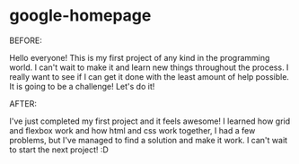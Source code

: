 # google-homepage

BEFORE:

Hello everyone! This is my first project of any kind in the programming world. I can't wait to make it and learn new things throughout the process. I really want to see if I can get it done with the least amount of help possible. It is going to be a challenge! Let's do it!

AFTER:

I've just completed my first project and it feels awesome! I learned how grid and flexbox work and how html and css work together, I had a few problems, but I've managed to find a solution and make it work. I can't wait to start the next project! :D

